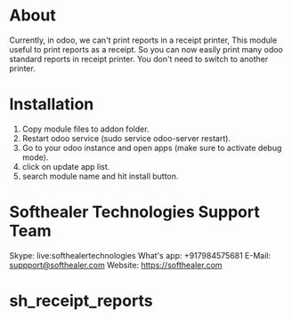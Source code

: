 About
============
Currently, in odoo, we can't print reports in a receipt printer, This module useful to print reports as a receipt. So you can now easily print many odoo standard reports in receipt printer. You don't need to switch to another printer.


Installation
============
1) Copy module files to addon folder.
2) Restart odoo service (sudo service odoo-server restart).
3) Go to your odoo instance and open apps (make sure to activate debug mode).
4) click on update app list. 
5) search module name and hit install button.

Softhealer Technologies Support Team
=====================================
Skype: live:softhealertechnologies
What's app: +917984575681
E-Mail: suppport@softhealer.com
Website: https://softhealer.com
# sh_receipt_reports
